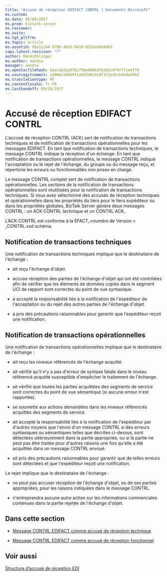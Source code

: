 ```yaml
---
title: "Accusé de réception EDIFACT CONTRL | Documents Microsoft"
ms.custom: 
ms.date: 06/08/2017
ms.prod: biztalk-server
ms.reviewer: 
ms.suite: 
ms.tgt_pltfrm: 
ms.topic: article
ms.assetid: 95e1c244-d700-48d3-9416-032ead6d4d6d
caps.latest.revision: "7"
author: MandiOhlinger
ms.author: mandia
manager: anneta
ms.openlocfilehash: baaca02ac076c79be004ed7b3d2c0f4fffce6ff9
ms.sourcegitcommit: cb908c540d8f1a692d01dc8f313e16cb4b4e696d
ms.translationtype: MT
ms.contentlocale: fr-FR
ms.lasthandoff: 09/20/2017
---
```

# <a name="edifact-contrl-acknowledgment"></a>Accusé de réception EDIFACT CONTRL
L'accusé de réception CONTRL (ACK) sert de notification de transactions techniques et de notification de transactions opérationnelles pour les messages EDIFACT. En tant que notification de transactions techniques, le message CONTRL indique la réception d'un échange. En tant que notification de transactions opérationnelles, le message CONTRL indique l'acceptation ou le rejet de l'échange, du groupe ou du message reçu, et répertorie les erreurs ou fonctionnalités non prises en charge.  
  
 Le message CONTRL complet sert de notification de transactions opérationnelles. Les sections de la notification de transactions opérationnelles sont réutilisées pour la notification de transactions techniques. Si vous avez sélectionné des accusés de réception techniques et opérationnelles dans les propriétés du tiers pour le tiers expéditeur ou dans les propriétés globales, BizTalk Server génère deux messages CONTRL : un ACK CONTRL technique et un CONTRL ACK..  
  
 L’ACK CONTRL est conforme à la EFACT_\<numéro de Version > _CONTRL.xsd schéma.  
  
## <a name="technical-acknowledgement"></a>Notification de transactions techniques  
 Une notification de transactions techniques implique que le destinataire de l'échange :  
  
-   ait reçu l'échange d'objet.  
  
-   accuse réception des parties de l'échange d'objet qui ont été contrôlées afin de vérifier que les éléments de données copiés dans le segment UCI de rapport sont correctes du point de vue syntaxique.  
  
-   a accepté la responsabilité liée à la notification de l'expéditeur de l'acceptation ou du rejet des autres parties de l'échange d'objet.  
  
-   a pris des précautions raisonnables pour garantir que l'expéditeur reçoit une notification.  
  
## <a name="functional-acknowledgement"></a>Notification de transactions opérationnelles  
 Une notification de transactions opérationnelles implique que le destinataire de l'échange :  
  
-   ait reçu les niveaux référencés de l'échange acquitté.  
  
-   ait vérifié qu'il n'y a pas d'erreur de syntaxe fatale dans le niveau référencé acquitté susceptible d'empêcher le traitement de l'échange.  
  
-   ait vérifié que toutes les parties acquittées des segments de service sont correctes du point de vue sémantique (si aucune erreur n'est rapportée).  
  
-   se soumette aux actions demandées dans les niveaux référencés acquittés des segments de service.  
  
-   ait accepté la responsabilité liée à la notification de l'expéditeur par d'autres moyens que l'envoi d'un message CONTRL si des erreurs syntaxiques ou sémantiques telles que décrites ci-dessus, sont détectées ultérieurement dans la partie appropriée, ou si la partie ne peut pas être traitée pour d'autres raisons une fois qu'elle a été acquittée dans un message CONTRL envoyé.  
  
-   ait pris des précautions raisonnables pour garantir que de telles erreurs sont détectées et que l'expéditeur reçoit une notification.  
  
 Le rejet implique que le destinataire de l'échange :  
  
-   ne peut pas accuser réception de l'échange d'objet, ou de ses parties appropriées, pour les raisons indiquées dans le message CONTRL.  
  
-   n'entreprendra aucune autre action sur les informations commerciales contenues dans la partie rejetée de l'échange d'objet.  
  
## <a name="in-this-section"></a>Dans cette section  
  
-   [Message CONTRL EDIFACT comme accusé de réception technique](../core/edifact-contrl-message-as-technical-acknowledgment.md)  
  
-   [Message CONTRL EDIFACT comme accusé de réception fonctionnel](../core/edifact-contrl-message-as-functional-acknowledgment.md)  
  
## <a name="see-also"></a>Voir aussi  
 [Structure d’accusé de réception EDI](../core/edi-acknowledgment-structure.md)